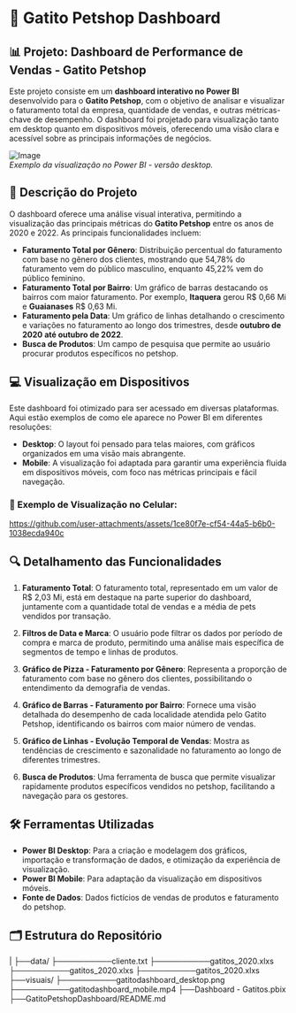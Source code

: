 # 🐾 Gatito Petshop Dashboard

## 📊 Projeto: Dashboard de Performance de Vendas - Gatito Petshop

Este projeto consiste em um **dashboard interativo no Power BI** desenvolvido para o **Gatito Petshop**, com o objetivo de analisar e visualizar o faturamento total da empresa, quantidade de vendas, e outras métricas-chave de desempenho. O dashboard foi projetado para visualização tanto em desktop quanto em dispositivos móveis, oferecendo uma visão clara e acessível sobre as principais informações de negócios.

![Image](https://github.com/user-attachments/assets/e83f4888-6381-480d-9117-941995edb5f3)  
*Exemplo da visualização no Power BI - versão desktop.*

## 📝 Descrição do Projeto

O dashboard oferece uma análise visual interativa, permitindo a visualização das principais métricas do **Gatito Petshop** entre os anos de 2020 e 2022. As principais funcionalidades incluem:

- **Faturamento Total por Gênero**: Distribuição percentual do faturamento com base no gênero dos clientes, mostrando que 54,78% do faturamento vem do público masculino, enquanto 45,22% vem do público feminino.
- **Faturamento Total por Bairro**: Um gráfico de barras destacando os bairros com maior faturamento. Por exemplo, **Itaquera** gerou R$ 0,66 Mi e **Guaianases** R$ 0,63 Mi.
- **Faturamento pela Data**: Um gráfico de linhas detalhando o crescimento e variações no faturamento ao longo dos trimestres, desde **outubro de 2020 até outubro de 2022**.
- **Busca de Produtos**: Um campo de pesquisa que permite ao usuário procurar produtos específicos no petshop.

## 💻 Visualização em Dispositivos

Este dashboard foi otimizado para ser acessado em diversas plataformas. Aqui estão exemplos de como ele aparece no Power BI em diferentes resoluções:

- **Desktop**: O layout foi pensado para telas maiores, com gráficos organizados em uma visão mais abrangente.
- **Mobile**: A visualização foi adaptada para garantir uma experiência fluida em dispositivos móveis, com foco nas métricas principais e fácil navegação.

### 📱 Exemplo de Visualização no Celular:
https://github.com/user-attachments/assets/1ce80f7e-cf54-44a5-b6b0-1038ecda940c


## 🔍 Detalhamento das Funcionalidades

1. **Faturamento Total**: O faturamento total, representado em um valor de R$ 2,03 Mi, está em destaque na parte superior do dashboard, juntamente com a quantidade total de vendas e a média de pets vendidos por transação.
   
2. **Filtros de Data e Marca**: O usuário pode filtrar os dados por período de compra e marca de produto, permitindo uma análise mais específica de segmentos de tempo e linhas de produtos.

3. **Gráfico de Pizza - Faturamento por Gênero**: Representa a proporção de faturamento com base no gênero dos clientes, possibilitando o entendimento da demografia de vendas.

4. **Gráfico de Barras - Faturamento por Bairro**: Fornece uma visão detalhada do desempenho de cada localidade atendida pelo Gatito Petshop, identificando os bairros com maior número de vendas.

5. **Gráfico de Linhas - Evolução Temporal de Vendas**: Mostra as tendências de crescimento e sazonalidade no faturamento ao longo de diferentes trimestres.

6. **Busca de Produtos**: Uma ferramenta de busca que permite visualizar rapidamente produtos específicos vendidos no petshop, facilitando a navegação para os gestores.

## 🛠️ Ferramentas Utilizadas

- **Power BI Desktop**: Para a criação e modelagem dos gráficos, importação e transformação de dados, e otimização da experiência de visualização.
- **Power BI Mobile**: Para adaptação da visualização em dispositivos móveis.
- **Fonte de Dados**: Dados fictícios de vendas de produtos e faturamento do petshop.

## 🗂️ Estrutura do Repositório
|
├──data/
├──────────cliente.txt
├──────────gatitos_2020.xlxs
├──────────gatitos_2020.xlxs
├──────────gatitos_2020.xlxs
├──visuais/
├──────────gatitodashboard_desktop.png
├──────────gatitodashboard_mobile.mp4
├──Dashboard - Gatitos.pbix
├──GatitoPetshopDashboard/README.md


